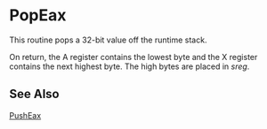 # PopEax

This routine pops a 32-bit value off the runtime stack.

On return, the A register contains the lowest byte and the X register
contains the next highest byte. The high bytes are placed
in *sreg*.

## See Also

[PushEax](/runtime/pusheax)
